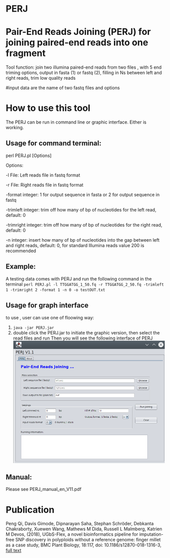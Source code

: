 # PERJ
# Pair-End Reads Joining (PERJ) for joining paired-end reads into one fragment
Tool function: join two illumina paired-end reads from two files , with 5 end triming options, output in fasta (1) or fastq (2), filling in Ns between left and right reads, trim low quality reads

#input data are the name of two fastq files and options

# How to use this tool
The PERJ can be run in command line or graphic interface. Either is working.

## Usage for command terminal:
perl PERJ.pl [Options]

Options:

-l File:  Left reads file in fastq format

-r File:  Right reads file in fastq format

-format integer: 1 for output sequence in fasta or 2 for output sequence in fastq

-trimleft integer:  trim off how many of bp of nucleotides for the left read, default: 0

-trimright integer:  trim off how many of bp of nucleotides for the  right read, default: 0

-n integer: insert how many of bp of nucleotides into the gap between left and right reads, default: 0, for standard Illumina reads value 200 is recommended

## Example: 
A testing data comes with PERJ and run the following command in the terminal
`perl PERJ.pl -l TTGGATGG_1_50.fq -r TTGGATGG_2_50.fq -trimleft 1 -trimright 2 -format 1 -n 0 -o testOUT.txt`

## Usage for graph interface
to use , user can use one of floowing way:

1. `java -jar PERJ.jar`
2. double click the PERJ.jar to initiate the graphic version, then select the read files and run
Then you will see the following interface of PERJ
![What is this](PERJ_graphic.png)

## Manual: 
Please see PERJ_manual_en_V11.pdf

# Publication
Peng Qi, Davis Gimode, Dipnarayan Saha, Stephan Schröder, Debkanta Chakraborty, Xuewen Wang, Mathews M Dida, Russell L Malmberg, Katrien M Devos, (2018), UGbS-Flex, a novel bioinformatics pipeline for imputation-free SNP discovery in polyploids without a reference genome: finger millet as a case study, BMC Plant Biology, 18:117, doi: 10.1186/s12870-018-1316-3, [full text](https://bmcplantbiol.biomedcentral.com/articles/10.1186/s12870-018-1316-3)

